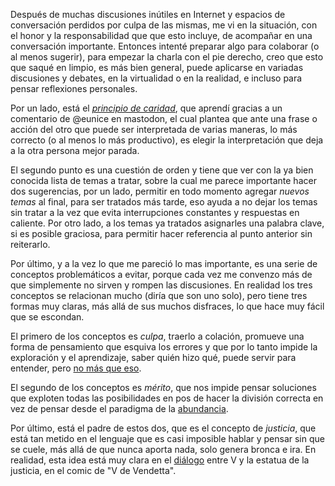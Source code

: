 ---
---

Después de muchas discusiones inútiles en Internet y espacios de conversación
perdidos por culpa de las mismas, me vi en la situación, con el honor y la
responsabilidad que que esto incluye, de acompañar en una conversación
importante. Entonces intenté preparar algo para colaborar (o al menos sugerir), para
empezar la charla con el pie derecho, creo que esto que saqué en limpio, es más
bien general, puede aplicarse en variadas discusiones y debates, en la
virtualidad o en la realidad, e incluso para pensar reflexiones personales.

Por un lado, está el [_principio de caridad_][1], que aprendí gracias a un
comentario de @eunice en mastodon, el cual plantea que ante una frase o acción
del otro que puede ser interpretada de varias maneras, lo más correcto (o al
menos lo más productivo), es elegir la interpretación que deja a la otra
persona mejor parada.

El segundo punto es una cuestión de orden y tiene que ver con la ya bien
conocida lista de temas a tratar, sobre la cual me parece importante hacer dos
sugerencias, por un lado, permitir en todo momento agregar _nuevos temas_ al
final, para ser tratados más tarde, eso ayuda a no dejar los temas sin tratar a
la vez que evita interrupciones constantes y respuestas en caliente. Por otro
lado, a los temas ya tratados asignarles una palabra clave, si es posible
graciosa, para permitir hacer referencia al punto anterior sin reiterarlo.

Por último, y a la vez lo que me pareció lo mas importante, es una serie de
conceptos problemáticos a evitar, porque cada vez me convenzo más de que
simplemente no sirven y rompen las discusiones. En realidad los tres conceptos
se relacionan mucho (diría que son uno solo), pero tiene tres formas muy
claras, más allá de sus muchos disfraces, lo que hace muy fácil que se
escondan.

El primero de los conceptos es _culpa_, traerlo a colación, promueve una forma
de pensamiento que esquiva los errores y que por lo tanto impide la exploración
y el aprendizaje, saber quién hizo qué, puede servir para entender, pero [no más
que eso][2].

El segundo de los conceptos es _mérito_, que nos impide pensar soluciones que
exploten todas las posibilidades en pos de hacer la división correcta en vez de
pensar desde el paradigma de la [abundancia][3].

Por último, está el padre de estos dos, que es el concepto de _justicia_, que
está tan metido en el lenguaje que es casi imposible hablar y pensar sin que se
cuele, más allá de que nunca aporta nada, solo genera bronca e ira. En
realidad, esta idea está muy clara en el [diálogo][4] entre V y la estatua de la
justicia, en el comic de "V de Vendetta".

[1]: https://es.wikipedia.org/wiki/Principio_de_caridad
[2]: https://www.youtube.com/watch?v=-Ci3XEHqveU "Ojo con la Pua de Leo Masliah"
[3]: https://es.wikipedia.org/wiki/Economía_post-escasez
[4]: https://en.wikiquote.org/wiki/V_for_Vendetta#Dialogue
